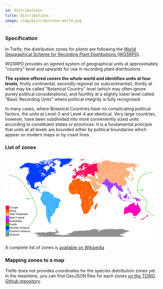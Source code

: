 ```yaml
---
id: distributions
title: Distributions
image: /img/distributions-world.png
---
```


### Specification

In Trefle, the distribution zones for _plants_ are following the [World Geographical Scheme for Recording Plant Distributions (WGSRPD)](https://www.tdwg.org/standards/wgsrpd/).

WGSRPD provides an agreed system of geographical units at approximately "country" level and upwards for use in recording plant distributions.

**The system offered covers the whole world and identifies units at four levels**, firstly continental, secondly regional (or subcontinental), thirdly at what may be called "Botanical Country" level (which may often ignore purely political considerations), and fourthly at a slightly lower level called "Basic Recording Units" where political integrity is fully recognised.

In many cases, where Botanical Countries have no complicating political factors, the units at Level-3 and Level-4 are identical. Very large countries, however, have been subdivided into more conveniently sized units according to constituent states or provinces. It is a fundamental principle that units at all levels are bounded either by political boundaries which appear on modern maps or by coast lines.

### List of zones

![List of zones](/img/distributions-world.png)

A complete list of zones is [available on Wikipedia](https://en.wikipedia.org/wiki/List_of_codes_used_in_the_World_Geographical_Scheme_for_Recording_Plant_Distributions)

### Mapping zones to a map

Trefle does not provides coordinates for the species distribution zones yet. In the meantime, you can find GeoJSON files for each zones [on the TDWG Github repository](https://github.com/tdwg/wgsrpd/tree/master/geojson).
